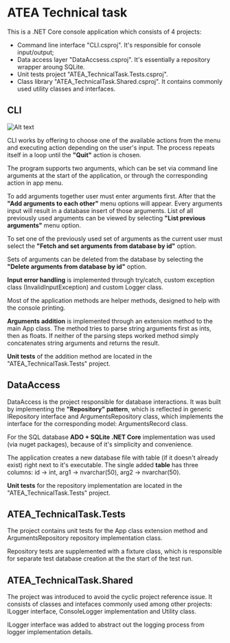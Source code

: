 # ATEA Technical task

This is a .NET Core console application which consists of 4 projects:

 - Command line interface "CLI.csproj". It's responsible for console input/output;
 - Data access layer "DataAccsess.csproj". It's essentially a repository wrapper aroung SQLite.
 - Unit tests project "ATEA_TechnicalTask.Tests.csproj".
 - Class library "ATEA_TechnicalTask.Shared.csproj". It contains commonly used utility classes and interfaces.

## CLI

![Alt text](/readme_screenshot.jpg)

CLI works by offering to choose one of the available actions from the menu and executing action depending on the user's input. The process repeats itself in a loop until the **"Quit"** action is chosen.  

The program supports two arguments, which can be set via command line arguments at the start of the application, or through the corresponding action in app menu.  

To add arguments together user must enter arguments first. After that the **"Add arguments to each other"** menu options will appear. Every arguments input will result in a database insert of those arguments. List of all previously used arguments can be viewed by selecting **"List previous arguments"** menu option.  

To set one of the previously used set of arguments as the current user must select the **"Fetch and set arguments from database by id"** option.  

Sets of arguments can be deleted from the database by selecting the **"Delete arguments from database by id"** option.  

**Input error handling** is implemented through try/catch, custom exception class (InvalidInputException) and custom Logger class.  

Most of the application methods are helper methods, designed to help with the console printing.  

**Arguments addition** is implemented through an extension method to the main App class. The method tries to parse string arguments first as ints, then as floats. If neither of the parsing steps worked method simply concatenates string arguments and returns the result.   

**Unit tests** of the addition method are located in the "ATEA_TechnicalTask.Tests" project.

## DataAccess

DataAccess is the project responsible for database interactions. It was built by implementing the **"Repository" pattern**, which is reflected in generic IRepository interface and ArgumentsRepository class, which implements the interface for the corresponding model: ArgumentsRecord class.  

For the SQL database **ADO + SQLite .NET Core** implementation was used (via nuget packages), because of it's simplicity and convenience.  

The application creates a new database file with table (if it doesn't already exist) right next to it's executable. The single added **table** has three columns: id -> int, arg1 -> nvarchar(50), arg2 -> nvarchar(50).  

**Unit tests** for the repository implementation are located in the "ATEA_TechnicalTask.Tests" project.

## ATEA_TechnicalTask.Tests
The project contains unit tests for the App class extension method and ArgumentsRepository repository implementation class.  

Repository tests are supplemented with a fixture class, which is responsible for separate test database creation at the the start of the test run.

## ATEA_TechnicalTask.Shared
The project was introduced to avoid the cyclic project reference issue. It consists of classes and intefaces commonly used among other projects: ILogger interface, ConsoleLogger implementation and Utility class.  

ILogger interface was added to abstract out the logging process from logger implementation details.